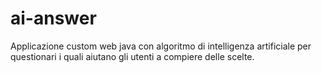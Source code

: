 # ai-answer
Applicazione custom web java con algoritmo di intelligenza artificiale per questionari i quali aiutano gli utenti a compiere delle scelte.
